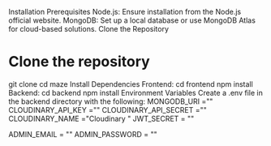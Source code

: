 Installation
Prerequisites
Node.js: Ensure installation from the Node.js official website.
MongoDB: Set up a local database or use MongoDB Atlas for cloud-based solutions.
Clone the Repository
# Clone the repository
git clone <repository-url>
cd maze
Install Dependencies
Frontend:
cd frontend
npm install
Backend:
cd backend
npm install
Environment Variables
Create a .env file in the backend directory with the following:
MONGODB_URI ="<URL>"
CLOUDINARY_API_KEY ="<API KEY>"
CLOUDINARY_API_SECRET ="<SECRET KEY>"
CLOUDINARY_NAME ="Cloudinary "
JWT_SECRET = "<SECRET>"


ADMIN_EMAIL = ""
ADMIN_PASSWORD = ""

